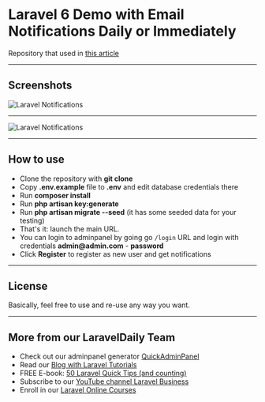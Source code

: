 # Laravel 6 Demo with Email Notifications Daily or Immediately

Repository that used in [this article](https://quickadminpanel.com/blog/laravel-user-notifications-send-immediately-or-daily-digest/)

- - - - -

## Screenshots 

![Laravel Notifications](https://quickadminpanel.com/blog/wp-content/uploads/2019/12/Screen-Shot-2019-12-21-at-11.05.29-AM.png)

- - - - -

![Laravel Notifications](https://quickadminpanel.com/blog/wp-content/uploads/2019/12/Screen-Shot-2019-12-21-at-11.21.56-AM.png)

- - - - -

## How to use

- Clone the repository with __git clone__
- Copy __.env.example__ file to __.env__ and edit database credentials there
- Run __composer install__
- Run __php artisan key:generate__
- Run __php artisan migrate --seed__ (it has some seeded data for your testing)
- That's it: launch the main URL. 
- You can login to adminpanel by going go `/login` URL and login with credentials __admin@admin.com__ - __password__
- Click __Register__ to register as new user and get notifications


- - - - -

## License

Basically, feel free to use and re-use any way you want.

- - - - -

## More from our LaravelDaily Team

- Check out our adminpanel generator [QuickAdminPanel](https://quickadminpanel.com)
- Read our [Blog with Laravel Tutorials](https://laraveldaily.com)
- FREE E-book: [50 Laravel Quick Tips (and counting)](https://laraveldaily.com/free-e-book-40-laravel-quick-tips-and-counting/)
- Subscribe to our [YouTube channel Laravel Business](https://www.youtube.com/channel/UCTuplgOBi6tJIlesIboymGA)
- Enroll in our [Laravel Online Courses](https://laraveldaily.teachable.com/)
